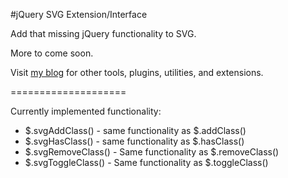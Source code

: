 #jQuery SVG Extension/Interface

Add that missing jQuery functionality to SVG.

More to come soon.

Visit [my blog](http://www.dark.codes/) for other tools, plugins, utilities, and extensions.

====================

Currently implemented functionality:

* $.svgAddClass() - same functionality as $.addClass()
* $.svgHasClass() - same functionality as $.hasClass()
* $.svgRemoveClass() - Same functionality as $.removeClass()
* $.svgToggleClass() - Same functionality as $.toggleClass()